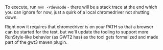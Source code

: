To execute, run `mvn -Pdevmode` - there will be a stack trace at the end which you can ignore for now,
just a quirk of a local chromedriver not shutting down.

Right now it requires that chromedriver is on your PATH so that a browser can be started for the
test, but we'll update the tooling to support more RunStyle-like behavior (as GWT2 has) as the tool
gets formalized and made part of the gwt3 maven plugin.